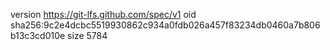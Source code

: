 version https://git-lfs.github.com/spec/v1
oid sha256:9c2e4dcbc5519930862c934a0fdb026a457f83234db0460a7b806b13c3cd010e
size 5784
